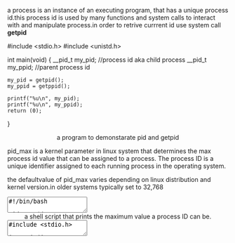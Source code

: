 a process is an instance of an executing program, that has a unique process id.this process id is used by many functions and system calls to interact with and manipulate process.in order to retrive currrent id use system call <b>getpid</b>

#include <stdio.h>
#include <unistd.h>

int main(void)
{
    __pid_t my_pid; //process id aka child process
    __pid_t my_ppid; //parent process id

    my_pid = getpid();
    my_ppid = getppid();

    printf("%u\n", my_pid);
    printf("%u\n", my_ppid);
    return (0);
}
<center>a program to demonstarate pid and getpid</center>

pid_max is a kernel parameter in linux system that determines the max process id value that can be assigned to a process. The process ID is a unique identifier assigned to each running process in the operating system.

the defaultvalue of pid_max varies depending on linux distribution and kernel version.in older systems typically set to 32,768

<textarea>#!/bin/bash

pid_max=$(cat /proc/sys/kernel/pid_max)
echo "Maximum pid(pid_max): $pid_max"</textarea>

<center>a shell script that prints the maximum value a process ID can be.</center>

<textarea>#include <stdio.h>

int main(int argc, char *argv[]) {
    int i = 1;
    while (argv[i] != NULL) {
        printf("%s\n", argv[i]);
        i++;
    }
    return 0;
}</textarea>
